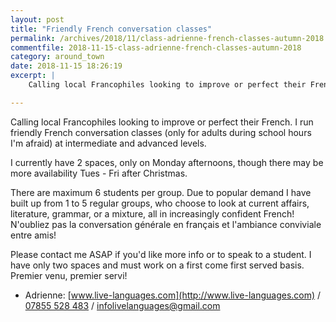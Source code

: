 ```yaml
---
layout: post
title: "Friendly French conversation classes"
permalink: /archives/2018/11/class-adrienne-french-classes-autumn-2018.html
commentfile: 2018-11-15-class-adrienne-french-classes-autumn-2018
category: around_town
date: 2018-11-15 18:26:19
excerpt: |
    Calling local Francophiles looking to improve or perfect their French. I run friendly French conversation classes (only for adults during school hours I’m afraid) at intermediate and advanced levels.  

---
```


Calling local Francophiles looking to improve or perfect their French. I run friendly French conversation classes (only for adults during school hours I'm afraid) at intermediate and advanced levels.

I currently have 2 spaces, only on Monday afternoons, though there may be more availability Tues - Fri after Christmas.

There are maximum 6 students per group. Due to popular demand I have built up from 1 to 5 regular groups, who choose to look at current affairs, literature, grammar, or a mixture, all in increasingly confident French! N'oubliez pas la conversation g&#233;n&#233;rale en fran&#231;ais et l'ambiance conviviale entre amis!

Please contact me ASAP if you'd like more info or to speak to a student. I have only two spaces and must work on a first come first served basis. Premier venu, premier servi!

* Adrienne: [www.live-languages.com](http://www.live-languages.com) / [07855 528 483](tel:07855528483) /  [infolivelanguages@gmail.com](:mailto:infolivelanguages@gmail.com)  
